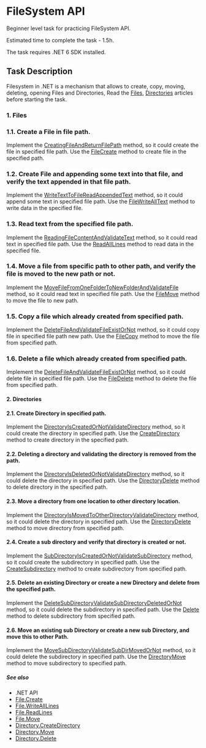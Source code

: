 # FileSystem API

Beginner level task for practicing FileSystem API.

Estimated time to complete the task - 1.5h.

The task requires .NET 6 SDK installed.

## Task Description

Filesystem in .NET is a mechanism that allows to create, copy, moving, deleting, opening  Files and Directories, Read the [Files](https://learn.microsoft.com/en-us/dotnet/api/system.io.file), [Directories](https://learn.microsoft.com/en-us/dotnet/api/system.io.directory) articles before starting the task.

### 1. Files

### 1.1. Create a File in file path.

Implement the [CreatingFileAndReturnFilePath](FileSystem/FileOperations.cs#L9) method, so it could create the file in specified file path. Use the [FileCreate](https://learn.microsoft.com/en-us/dotnet/api/system.io.file.create) method to create file in the specified path.


### 1.2. Create File and appending some text into that file, and verify the text appended in that file path.

Implement the [WriteTextToFileReadAppendedText](FileSystem/FileOperations.cs#L15) method, so it could append some text in specified file path. Use the [FileWriteAllText](https://learn.microsoft.com/en-us/dotnet/api/system.io.file.writealltext) method to write data in the specified file.


### 1.3. Read text from the specified file path.

Implement the [ReadingFileContentAndValidateText](FileSystem/FileOperations.cs#L21) method, so it could read text in specified file path. Use the [ReadAllLines](https://learn.microsoft.com/en-us/dotnet/api/system.io.file.readalllines) method to read data in the specified file.


### 1.4. Move a file from specific path to other path, and verify the file is moved to the new path or not.

Implement the [MoveFileFromOneFolderToNewFolderAndValidateFile](FileSystem/FileOperations.cs#L27) method, so it could read text in specified file path. Use the [FileMove](https://learn.microsoft.com/en-us/dotnet/api/system.io.file.move) method to move the file to new path.


### 1.5. Copy a file which already created from specified path.

Implement the [DeleteFileAndValidateFileExistOrNot](FileSystem/FileOperations.cs#L33) method, so it could copy file in specified file path new path. Use the [FileCopy](https://learn.microsoft.com/en-us/dotnet/api/system.io.file.copy) method to move the file from specified path.


### 1.6. Delete a file which already created from specified path.

Implement the [DeleteFileAndValidateFileExistOrNot](FileSystem/FileOperations.cs#L39) method, so it could delete file in specified file path. Use the [FileDelete](https://learn.microsoft.com/en-us/dotnet/api/system.io.file.delete) method to delete the file from specified path.



#### 2. Directories

#### 2.1. Create Directory in specified path.

Implement the [DirectoryIsCreatedOrNotValidateDirectory](FileSystem/DirectoryOperations.cs#L7) method, so it could create the directory in specified path. Use the [CreateDirectory](https://learn.microsoft.com/en-us/dotnet/api/system.io.directory.createdirectory) method to create directory in the specified path.


#### 2.2. Deleting a directory and validating the directory is removed from the path.

Implement the [DirectoryIsDeletedOrNotValidateDirectory](FileSystem/DirectoryOperations.cs#L13) method, so it could delete the directory in specified path. Use the [DirectoryDelete](https://learn.microsoft.com/en-us/dotnet/api/system.io.directory.delete) method to delete directory in the specified path.


#### 2.3. Move a directory from one location to other directory location.

Implement the [DirectoryIsMovedToOtherDirectoryValidateDirectory](FileSystem/DirectoryOperations.cs#L19) method, so it could delete the directory in specified path. Use the [DirectoryDelete](https://learn.microsoft.com/en-us/dotnet/api/system.io.directory.move) method to move directory from specified path.


#### 2.4. Create a sub directory and verify that directory is created or not.

Implement the [SubDirectoryIsCreatedOrNotValidateSubDirectory](FileSystem/DirectoryOperations.cs#L25) method, so it could create the subdirectory in specified path. Use the [CreateSubdirectory](https://learn.microsoft.com/en-us/dotnet/api/system.io.directoryinfo.createsubdirectory) method to create subdirectory from specified path.


#### 2.5. Delete an existing Directory or create a new Directory and delete from the specified path.

Implement the [DeleteSubDirectoryValidateSubDirectoryDeletedOrNot](FileSystem/DirectoryOperations.cs#L31) method, so it could delete the subdirectory in specified path. Use the [Delete](https://learn.microsoft.com/en-us/dotnet/api/system.io.directory.delete) method to delete subdirectory from specified path.


#### 2.6. Move an existing sub Directory or create a new sub Directory, and move this to other Path.

Implement the [MoveSubDirectoryValidateSubDirMovedOrNot](FileSystem/DirectoryOperations.cs#L37) method, so it could delete the subdirectory in specified path. Use the [DirectoryMove](https://learn.microsoft.com/en-us/dotnet/api/system.io.directory.move) method to move subdirectory to specified path.

##### See also

*  .NET API
  * [File.Create](https://learn.microsoft.com/en-us/dotnet/api/system.io.file.create)
  * [File.WriteAllLines](https://learn.microsoft.com/en-us/dotnet/api/system.io.file.writealllines)
  * [File.ReadLines](https://learn.microsoft.com/en-us/dotnet/api/system.io.file.readlines)
  * [File.Move](https://learn.microsoft.com/en-us/dotnet/api/system.io.file.move)
  * [Directory.CreateDirectory](https://learn.microsoft.com/en-us/dotnet/api/system.io.directory.createdirectory)
  * [Directory.Move](https://learn.microsoft.com/en-us/dotnet/api/system.io.directory.move)
  * [Directory.Delete](https://learn.microsoft.com/en-us/dotnet/api/system.io.directory.delete)

